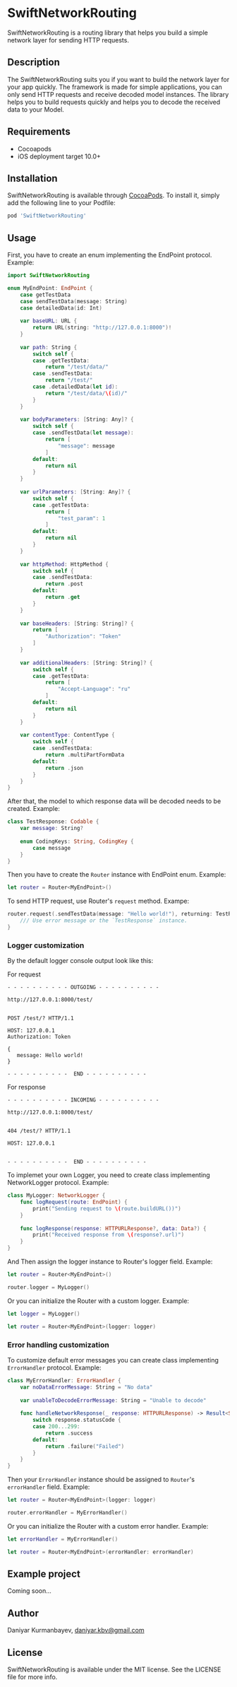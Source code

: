 # SwiftNetworkRouting

SwiftNetworkRouting is a routing library that helps you build a simple network layer for sending HTTP requests.

## Description

The SwiftNetworkRouting suits you if you want to build the network layer for your app quickly. The framework is made for simple applications, you can only send HTTP requests and receive decoded model instances. The library helps you to build requests quickly and helps you to decode the received data to your Model.

## Requirements

* Cocoapods
* iOS deployment target 10.0+

## Installation

SwiftNetworkRouting is available through [CocoaPods](https://cocoapods.org). To install
it, simply add the following line to your Podfile:

```ruby
pod 'SwiftNetworkRouting'
```

## Usage

First, you have to create an enum implementing the EndPoint protocol. 
Example:

```swift
import SwiftNetworkRouting

enum MyEndPoint: EndPoint {
    case getTestData
    case sendTestData(message: String)
    case detailedData(id: Int)
    
    var baseURL: URL {
        return URL(string: "http://127.0.0.1:8000")!
    }
    
    var path: String {
        switch self {
        case .getTestData:
            return "/test/data/"
        case .sendTestData:
            return "/test/"
        case .detailedData(let id):
            return "/test/data/\(id)/"
        }
    }
    
    var bodyParameters: [String: Any]? {
        switch self {
        case .sendTestData(let message):
            return [
                "message": message
            ]
        default:
            return nil
        }
    }
    
    var urlParameters: [String: Any]? {
        switch self {
        case .getTestData:
            return [
                "test_param": 1
            ]
        default:
            return nil
        }
    }
    
    var httpMethod: HttpMethod {
        switch self {
        case .sendTestData:
            return .post
        default:
            return .get
        }
    }
    
    var baseHeaders: [String: String]? {
        return [
            "Authorization": "Token"
        ]
    }
    
    var additionalHeaders: [String: String]? {
        switch self {
        case .getTestData:
            return [
                "Accept-Language": "ru"
            ]
        default:
            return nil
        }
    }
    
    var contentType: ContentType {
        switch self {
        case .sendTestData:
            return .multiPartFormData
        default:
            return .json
        }
    }
}
```

After that, the model to which response data will be decoded needs to be created.
Example:

```swift
class TestResponse: Codable {
    var message: String?
    
    enum CodingKeys: String, CodingKey {
        case message
    }
}
```

Then you have to create the `Router` instance with EndPoint enum.
Example:

``` swift
let router = Router<MyEndPoint>()
```

To send HTTP request, use Router's `request` method.
Exampe:

```swift
router.request(.sendTestData(message: "Hello world!"), returning: TestResponse.self) { error, response in
    /// Use error message or the `TestResponse` instance.
}
```

### Logger customization

By the default logger console output look like this:

For request
```console
- - - - - - - - - - OUTGOING - - - - - - - - - - 

http://127.0.0.1:8000/test/ 


POST /test/? HTTP/1.1 

HOST: 127.0.0.1
Authorization: Token 

{
   message: Hello world! 
}

- - - - - - - - - -  END - - - - - - - - - - 
```
For response
```console
- - - - - - - - - - INCOMING - - - - - - - - - - 

http://127.0.0.1:8000/test/ 


404 /test/? HTTP/1.1 

HOST: 127.0.0.1


- - - - - - - - - -  END - - - - - - - - - - 
```

To implemet your own Logger, you need to create class implementing NetworkLogger protocol.
Example:

```swift
class MyLogger: NetworkLogger {
    func logRequest(route: EndPoint) {
        print("Sending request to \(route.buildURL())")
    }
    
    func logResponse(response: HTTPURLResponse?, data: Data?) {
        print("Received response from \(response?.url)")
    }
}
```

And Then assign the logger instance to Router's logger field.
Example:

```swift
let router = Router<MyEndPoint>()

router.logger = MyLogger()
```

Or you can initialize the Router with a custom logger.
Example:

```swift
let logger = MyLogger()

let router = Router<MyEndPoint>(logger: logger)
```

### Error handling customization

To customize default error messages you can create class implementing `ErrorHandler` protocol.
Example:

```swift
class MyErrorHandler: ErrorHandler {
    var noDataErrorMessage: String = "No data"
    
    var unableToDecodeErrorMessage: String = "Unable to decode"
    
    func handleNetworkResponse(_ response: HTTPURLResponse) -> Result<String> {
        switch response.statusCode {
        case 200...299:
            return .success
        default:
            return .failure("Failed")
        }
    }
}
```

Then your `ErrorHandler` instance should be assigned to `Router`'s `errorHandler` field.
Example:

```swift
let router = Router<MyEndPoint>(logger: logger)

router.errorHandler = MyErrorHandler()
```

Or you can initialize the Router with a custom error handler.
Example:

```swift
let errorHandler = MyErrorHandler()

let router = Router<MyEndPoint>(errorHandler: errorHandler)
```

## Example project

Coming soon...

## Author

Daniyar Kurmanbayev, daniyar.kbv@gmail.com

## License

SwiftNetworkRouting is available under the MIT license. See the LICENSE file for more info.
